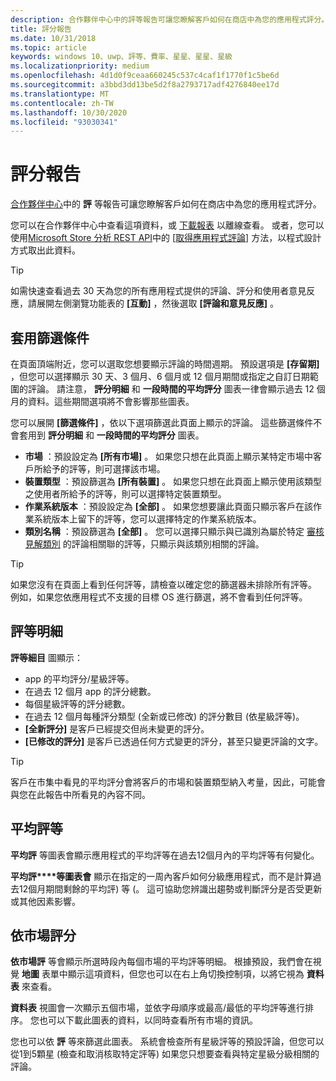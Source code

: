```yaml
---
description: 合作夥伴中心中的評等報告可讓您瞭解客戶如何在商店中為您的應用程式評分。
title: 評分報告
ms.date: 10/31/2018
ms.topic: article
keywords: windows 10、uwp、評等、費率、星星、星星、星級
ms.localizationpriority: medium
ms.openlocfilehash: 4d1d0f9ceaa660245c537c4caf1f1770f1c5be6d
ms.sourcegitcommit: a3bbd3dd13be5d2f8a2793717adf4276840ee17d
ms.translationtype: MT
ms.contentlocale: zh-TW
ms.lasthandoff: 10/30/2020
ms.locfileid: "93030341"
---
```

# <a name="ratings-report"></a>評分報告


[合作夥伴中心](https://partner.microsoft.com/dashboard)中的 **評** 等報告可讓您瞭解客戶如何在商店中為您的應用程式評分。 

您可以在合作夥伴中心中查看這項資料，或 [下載報表](download-analytic-reports.md) 以離線查看。 或者，您可以使用[Microsoft Store 分析 REST API](../monetize/access-analytics-data-using-windows-store-services.md)中的 [[取得應用程式評論](../monetize/get-app-reviews.md)] 方法，以程式設計方式取出此資料。

> [!TIP]
> 如需快速查看過去 30 天為您的所有應用程式提供的評論、評分和使用者意見反應，請展開左側瀏覽功能表的 **\[互動\]** ，然後選取 **\[評論和意見反應\]** 。 

## <a name="apply-filters"></a>套用篩選條件

在頁面頂端附近，您可以選取您想要顯示評論的時間週期。 預設選項是 **\[存留期\]** ，但您可以選擇顯示 30 天、3 個月、6 個月或 12 個月期間或指定之自訂日期範圍的評論。 請注意， **評分明細** 和 **一段時間的平均評分** 圖表一律會顯示過去 12 個月的資料。這些期間選項將不會影響那些圖表。

您可以展開 **\[篩選條件\]** ，依以下選項篩選此頁面上顯示的評論。 這些篩選條件不會套用到 **評分明細** 和 **一段時間的平均評分** 圖表。

-   **市場** ：預設設定為 **\[所有市場\]** 。 如果您只想在此頁面上顯示某特定市場中客戶所給予的評等，則可選擇該市場。
-   **裝置類型** ：預設篩選為 **\[所有裝置\]** 。 如果您只想在此頁面上顯示使用該類型之使用者所給予的評等，則可以選擇特定裝置類型。
-   **作業系統版本** ：預設設定為 **\[全部\]** 。 如果您想要讓此頁面只顯示客戶在該作業系統版本上留下的評等，您可以選擇特定的作業系統版本。
-   **類別名稱** ：預設篩選為 **\[全部\]** 。 您可以選擇只顯示與已識別為屬於特定 [審核見解類別](reviews-report.md#insight-categories) 的評論相關聯的評等，只顯示與該類別相關的評論。 

> [!TIP]
> 如果您沒有在頁面上看到任何評等，請檢查以確定您的篩選器未排除所有評等。 例如，如果您依應用程式不支援的目標 OS 進行篩選，將不會看到任何評等。


## <a name="rating-breakdown"></a>評等明細

**評等細目** 圖顯示： 
- app 的平均評分/星級評等。
- 在過去 12 個月 app 的評分總數。
- 每個星級評等的評分總數。
- 在過去 12 個月每種評分類型 (全新或已修改) 的評分數目 (依星級評等)。
 - **\[全新評分\]** 是客戶已經提交但尚未變更的評分。
 - **\[已修改的評分\]** 是客戶已透過任何方式變更的評分，甚至只變更評論的文字。

> [!TIP]
> 客戶在市集中看見的平均評分會將客戶的市場和裝置類型納入考量，因此，可能會與您在此報告中所看見的內容不同。


## <a name="average-rating"></a>平均評等

**平均評** 等圖表會顯示應用程式的平均評等在過去12個月內的平均評等有何變化。

**平均評****等圖表會** 顯示在指定的一周內客戶如何分級應用程式，而不是計算過去12個月期間剩餘的平均評) 等 (。 這可協助您辨識出趨勢或判斷評分是否受更新或其他因素影響。

## <a name="rating-by-market"></a>依市場評分

**依市場評** 等會顯示所選時段內每個市場的平均評等明細。 根據預設，我們會在視覺 **地圖** 表單中顯示這項資料，但您也可以在右上角切換控制項，以將它視為 **資料表** 來查看。

**資料表** 視圖會一次顯示五個市場，並依字母順序或最高/最低的平均評等進行排序。 您也可以下載此圖表的資料，以同時查看所有市場的資訊。

您也可以依 **評** 等來篩選此圖表。 系統會檢查所有星級評等的預設評論，但您可以從1到5顆星 (檢查和取消核取特定評等) 如果您只想要查看與特定星級分級相關的評論。

